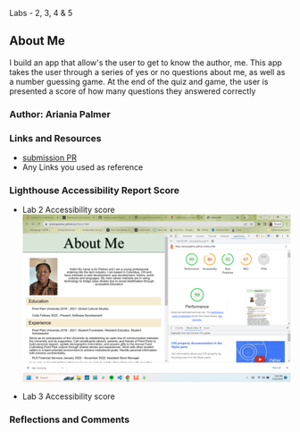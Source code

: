  Labs - 2, 3, 4 & 5

## About Me

I build an app that allow's the user to get to know the author, me. This app takes the user through a series of yes or no questions about me, as well as a number guessing game. At the end of the quiz and game, the user is presented a score of how many questions they answered correctly
### Author: Ariania Palmer

### Links and Resources

* [submission PR](http://xyz.com)
* Any Links you used as reference

### Lighthouse Accessibility Report Score

* Lab 2 Accessibility score
![Lab 2 Lighthouse Accessibility Score](img/lighthous-score-lab2.png)

* Lab 3 Accessibility score
<!-- ![Lab 3 Lighthouse Accessibility Score](img/lighthous-score-lab3.png) -->


### Reflections and Comments
